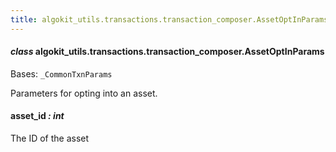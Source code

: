 ```yaml
---
title: algokit_utils.transactions.transaction_composer.AssetOptInParams
---
```

#### *class* algokit_utils.transactions.transaction_composer.AssetOptInParams

Bases: `_CommonTxnParams`

Parameters for opting into an asset.

#### asset_id *: int*

The ID of the asset